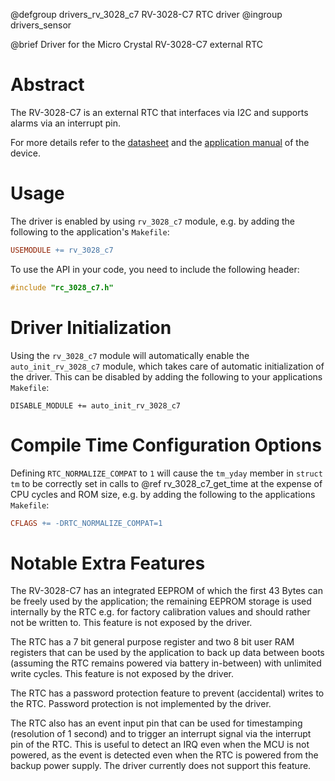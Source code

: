 @defgroup       drivers_rv_3028_c7      RV-3028-C7 RTC driver
@ingroup        drivers_sensor

@brief          Driver for the Micro Crystal RV-3028-C7 external RTC

# Abstract

The RV-3028-C7 is an external RTC that interfaces via I2C and supports alarms
via an interrupt pin.

For more details refer to the [datasheet][rv_3028_c7_datasheet] and the
[application manual][rv_3028_c7_manual] of the device.

[rv_3028_c7_datasheet]: https://www.microcrystal.com/fileadmin/Media/Products/RTC/Datasheet/RV-3028-C7.pdf
[rv_3028_c7_manual]: https://www.microcrystal.com/fileadmin/Media/Products/RTC/App.Manual/RV-3028-C7_App-Manual.pdf

# Usage

The driver is enabled by using `rv_3028_c7` module, e.g. by adding the following
to the application's `Makefile`:

```Makefile
USEMODULE += rv_3028_c7
```

To use the API in your code, you need to include the following header:

```C
#include "rc_3028_c7.h"
```

# Driver Initialization

Using the `rv_3028_c7` module will automatically enable the
`auto_init_rv_3028_c7` module, which takes care of automatic initialization
of the driver. This can be disabled by adding the following to your applications
`Makefile`:

```
DISABLE_MODULE += auto_init_rv_3028_c7
```

# Compile Time Configuration Options

Defining `RTC_NORMALIZE_COMPAT` to `1` will cause the `tm_yday` member in
`struct tm` to be correctly set in calls to @ref rv_3028_c7_get_time at the
expense of CPU cycles and ROM size, e.g. by adding the following to the
applications `Makefile`:

```Makefile
CFLAGS += -DRTC_NORMALIZE_COMPAT=1
```

# Notable Extra Features

The RV-3028-C7 has an integrated EEPROM of which the first 43 Bytes can be
freely used by the application; the remaining EEPROM storage is used
internally by the RTC e.g. for factory calibration values and should rather not
be written to. This feature is not exposed by the driver.

The RTC has a 7 bit general purpose register and two 8 bit user RAM registers
that can be used by the application to back up data between boots (assuming the
RTC remains powered via battery in-between) with unlimited write cycles. This
feature is not exposed by the driver.

The RTC has a password protection feature to prevent (accidental) writes to
the RTC. Password protection is not implemented by the driver.

The RTC also has an event input pin that can be used for timestamping
(resolution of 1 second) and to trigger an interrupt signal via the interrupt
pin of the RTC. This is useful to detect an IRQ even when the MCU is not
powered, as the event is detected even when the RTC is powered from the backup
power supply. The driver currently does not support this feature.
